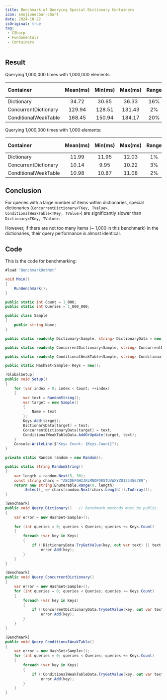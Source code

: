 ```yaml
---
title: Benchmark of Querying Special Dictionary Containers
icon: emojione:bar-chart
date: 2024-10-22
isOriginal: true
tag:
 - CSharp
 - Fundamentals
 - Containers
---
```


## Result

Querying 1,000,000 times with 1,000,000 elements:

|Container|Mean(ms)|Min(ms)|Max(ms)|Range|AllocatedBytes|Operations|Ratio of Mean(ms)|
|:--------|:------:|:-----:|:-----:|:---:|:------------:|:--------:|:---:|
|Dictionary|34.72|30.65|36.33|16%|170|656|1.00x|
|ConcurrentDictionary|129.94|128.51|131.43|2%|542|60|3.74x|
|ConditionalWeakTable|168.45|150.94|184.17|20%|542|236|4.85x|

Querying 1,000,000 times with 1,000 elements:

|Container|Mean(ms)|Min(ms)|Max(ms)|Range|AllocatedBytes|Operations|Ratio of Mean(ms)|
|:--------|:------:|:-----:|:-----:|:---:|:------------:|:--------:|:---:|
|Dictionary|11.99|11.95|12.03|1%|86|960|1.00x|
|ConcurrentDictionary|10.14|9.95|10.22|3%|93|960|0.84x|
|ConditionalWeakTable|10.98|10.87|11.08|2%|93|960|0.91x|

## Conclusion

For queries with a large number of items within dictionaries, special dictionaries (`ConcurrentDictionary<TKey, TValue>`, `ConditionalWeakTable<TKey, TValue>`) are significantly slower than `Dictionary<TKey, TValue>`.

However, if there are not too many items (~ 1,000 in this benchmark) in the dictionaries, their query performance is almost identical.

## Code

This is the code for benchmarking:

```csharp
#load "BenchmarkDotNet"

void Main()
{
	RunBenchmark();
}

public static int Count = 1_000;
public static int Queries = 1_000_000;

public class Sample
{
	public string Name;
}

public static readonly Dictionary<Sample, string> DictionaryData = new();

public static readonly ConcurrentDictionary<Sample, string> ConcurrentDictionaryData = new();

public static readonly ConditionalWeakTable<Sample, string> ConditionalWeakTableData = new();

public static HashSet<Sample> Keys = new();

[GlobalSetup]
public void Setup()
{
	for (var index = 0; index < Count; ++index)
	{
		var text = RandomString();
		var target = new Sample()
		{
			Name = text
		};
		Keys.Add(target);
		DictionaryData[target] = text;
		ConcurrentDictionaryData[target] = text;
		ConditionalWeakTableData.AddOrUpdate(target, text);
	}
	Console.WriteLine($"Keys Count: {Keys.Count}");
}

private static Random random = new Random();

public static string RandomString()
{
	var length = random.Next(5, 30);
	const string chars = "ABCDEFGHIJKLMNOPQRSTUVWXYZ0123456789";
	return new string(Enumerable.Range(0, length)
		.Select(_ => chars[random.Next(chars.Length)]).ToArray());
}

[Benchmark]
public void Query_Dictionary()   // Benchmark methods must be public.
{
	var error = new HashSet<Sample>();
	
	for (int queries = 0; queries < Queries; queries += Keys.Count)
	{
		foreach (var key in Keys)
		{
			if (!DictionaryData.TryGetValue(key, out var text) || text != key.Name)
				error.Add(key);
		}
	}
}

[Benchmark]
public void Query_ConcurrentDictionary()
{
	var error = new HashSet<Sample>();
	for (int queries = 0; queries < Queries; queries += Keys.Count)
	{
		foreach (var key in Keys)
		{
			if (!ConcurrentDictionaryData.TryGetValue(key, out var text) || text != key.Name)
				error.Add(key);
		}
	}
}

[Benchmark]
public void Query_ConditionalWeakTable()
{
	var error = new HashSet<Sample>();
	for (int queries = 0; queries < Queries; queries += Keys.Count)
	{
		foreach (var key in Keys)
		{
			if (!ConditionalWeakTableData.TryGetValue(key, out var text) || text != key.Name)
				error.Add(key);
		}
	}
}
```